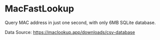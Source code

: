# MacFastLookup

Query MAC address in just one second, with only 6MB SQLite database.

Data Source: https://maclookup.app/downloads/csv-database
